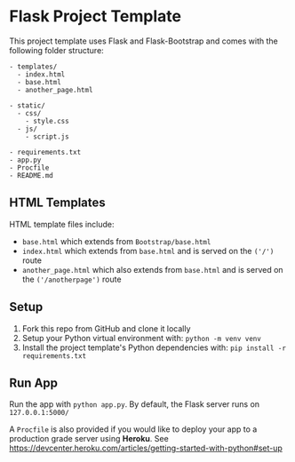 # Flask Project Template

This project template uses Flask and Flask-Bootstrap and comes with the following folder structure:

```
- templates/
  - index.html
  - base.html
  - another_page.html

- static/
  - css/
    - style.css
  - js/
    - script.js

- requirements.txt
- app.py
- Procfile
- README.md
```

## HTML Templates
HTML template files include:

* `base.html` which extends from `Bootstrap/base.html`
* `index.html` which extends from `base.html` and is served on the `('/')` route
* `another_page.html` which also extends from `base.html` and is served on the `('/anotherpage')` route

## Setup

1. Fork this repo from GitHub and clone it locally
1. Setup your Python virtual environment with: `python -m venv venv`
1. Install the project template's Python dependencies with: `pip install -r requirements.txt`

## Run App
Run the app with `python app.py`. By default, the Flask server runs on `127.0.0.1:5000/`

A `Procfile` is also provided if you would like to deploy your app to a production grade server using **Heroku**. See https://devcenter.heroku.com/articles/getting-started-with-python#set-up